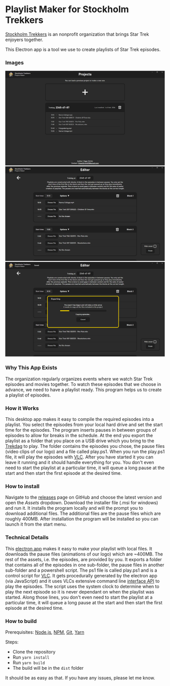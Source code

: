 # Playlist Maker for Stockholm Trekkers
[Stockholm Trekkers](https://www.stockholmtrekkers.se/stockholm-trekkers-english/) is an nonprofit organization that brings Star Trek enjoyers together.

This Electron app is a tool we use to create playlists of Star Trek episodes.

### Images
<img alt="Screenshots" src="screenshots/projects-page.png">
<img alt="Screenshots" src="screenshots/project-editor-page.png">
<img alt="Screenshots" src="screenshots/project-exporting.png">

### Why This App Exists
The organization regularly organizes events where we watch Star Trek episodes and movies together. To watch these episodes that we choose in advance, we need to have a playlist ready. This program helps us to create a playlist of episodes.

### How it Works
This desktop app makes it easy to compile the required episodes into a playlist. You select the episodes from your local hard drive and set the start time for the episodes. The program inserts pauses in between groups of episodes to allow for breaks in the schedule. At the end you export the playlist as a folder that you place on a USB drive which you bring to the [Trekdag](https://www.stockholmtrekkers.se/trekdagar/) to play. The folder contains the episodes you chose, the pause files (video clips of our logo) and a file called play.ps1. When you run the play.ps1 file, it will play the episodes with [VLC](https://www.videolan.org/vlc/). After you have started it you can leave it running and it should handle everything for you. You don't even need to start the playlist at a particular time, it will queue a long pause at the start and then start the first episode at the desired time.

### How to install
Navigate to the [releases](https://github.com/viggoStrom/Stockholm-Trekkers-Playlist-Maker/releases) page on GitHub and choose the latest version and open the *Assets* dropdown. Download the installer file (.msi for windows) and run it. It installs the program locally and will the prompt you to download additional files. The additional files are the pause files which are roughly 400MB. After installation the program will be installed so you can launch it from the start menu.

### Technical Details
This [electron app](https://www.electronjs.org/) makes it easy to make your playlist with local files. It downloads the pause files (animations of our logo) which are ~400MB. The rest of the assets, i.e. the episodes, are provided by you. It exports a folder that contains all of the episodes in one sub-folder, the pause files in another sub-folder and a powershell script. The ps1 file is called play.ps1 and is a control script for [VLC](https://www.videolan.org/vlc/). It gets procedurally generated by the electron app (via JavaScript) and it uses VLCs extensive command line [interface API](https://wiki.videolan.org/VLC_command-line_help/) to play the episodes. The script uses the system clock to determine when to play the next episode so it is never dependant on when the playlist was started. Along those lines, you don't even need to start the playlist at a particular time, it will queue a long pause at the start and then start the first episode at the desired time.

### How to build
Prerequisites:
[Node.js](https://nodejs.org/en/),
[NPM](https://www.npmjs.com/),
[Git](https://git-scm.com/),
[Yarn](https://yarnpkg.com/)

Steps:
* Clone the repository
* Run `yarn install`
* Run `yarn build`
* The build will be in the `dist` folder

It should be as easy as that. If you have any issues, please let me know.